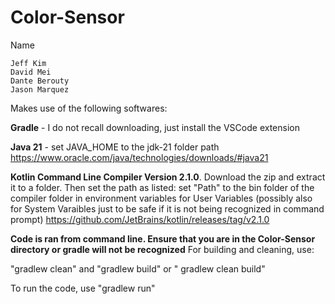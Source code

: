 # Color-Sensor
Name

    Jeff Kim
    David Mei
    Dante Berouty
    Jason Marquez

Makes use of the following softwares:

**Gradle** - I do not recall downloading, just install the VSCode extension

**Java 21** - set JAVA_HOME to the jdk-21 folder path
https://www.oracle.com/java/technologies/downloads/#java21

**Kotlin Command Line Compiler Version 2.1.0**. Download the zip and extract it to a folder. Then set the path as listed: set "Path" to the bin folder of the compiler folder in environment variables for User Variables (possibly also for System Varaibles just to be safe if it is not being recognized in command prompt)
https://github.com/JetBrains/kotlin/releases/tag/v2.1.0


**Code is ran from command line. Ensure that you are in the Color-Sensor directory or gradle will not be recognized**
For building and cleaning, use:

"gradlew clean" and "gradlew build" or " gradlew clean build"

To run the code, use "gradlew run"
